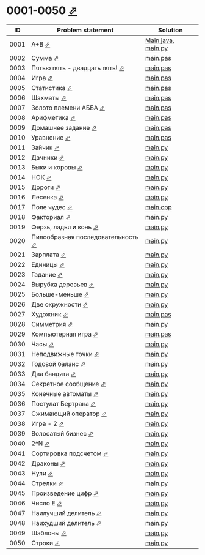 # 0001-0050 [⬀](http://acmp.ru/index.asp?main=tasks&str=%20&page=0&id_type=0)

| ID   | Problem statement                                                                  | Solution                                             |
|------|------------------------------------------------------------------------------------|------------------------------------------------------|
| 0001 | A+B [⬀](http://acmp.ru/index.asp?main=task&id_task=1)                              | [Main.java](0001/Main.java), [main.py](0001/main.py) |
| 0002 | Сумма [⬀](http://acmp.ru/index.asp?main=task&id_task=2)                            | [main.pas](0002/main.pas)                            |
| 0003 | Пятью пять - двадцать пять! [⬀](http://acmp.ru/index.asp?main=task&id_task=3)      | [main.pas](0003/main.pas)                            |
| 0004 | Игра [⬀](http://acmp.ru/index.asp?main=task&id_task=4)                             | [main.pas](0004/main.pas)                            |
| 0005 | Статистика [⬀](http://acmp.ru/index.asp?main=task&id_task=5)                       | [main.pas](0005/main.pas)                            |
| 0006 | Шахматы [⬀](https://acmp.ru/index.asp?main=task&id_task=6)                         | [main.pas](0006/main.pas)                            |
| 0007 | Золото племени АББА [⬀](http://acmp.ru/index.asp?main=task&id_task=7)              | [main.pas](0007/main.pas)                            |
| 0008 | Арифметика [⬀](http://acmp.ru/index.asp?main=task&id_task=8)                       | [main.pas](0008/main.pas)                            |
| 0009 | Домашнее задание [⬀](http://acmp.ru/index.asp?main=task&id_task=9)                 | [main.pas](0009/main.pas)                            |
| 0010 | Уравнение [⬀](http://acmp.ru/index.asp?main=task&id_task=10)                       | [main.pas](0010/main.pas)                            |
| 0011 | Зайчик [⬀](http://acmp.ru/index.asp?main=task&id_task=11)                          | [main.py](0011/main.py)                              |
| 0012 | Дачники [⬀](http://acmp.ru/index.asp?main=task&id_task=12)                         | [main.py](0012/main.py)                              |
| 0013 | Быки и коровы [⬀](http://acmp.ru/index.asp?main=task&id_task=13)                   | [main.py](0013/main.py)                              |
| 0014 | НОК [⬀](http://acmp.ru/index.asp?main=task&id_task=14)                             | [main.py](0014/main.py)                              |
| 0015 | Дороги [⬀](http://acmp.ru/index.asp?main=task&id_task=15)                          | [main.py](0015/main.py)                              |
| 0016 | Лесенка [⬀](http://acmp.ru/index.asp?main=task&id_task=16)                         | [main.py](0016/main.py)                              |
| 0017 | Поле чудес [⬀](http://acmp.ru/index.asp?main=task&id_task=17)                      | [main.cpp](0017/main.cpp)                            |
| 0018 | Факториал [⬀](http://acmp.ru/index.asp?main=task&id_task=18)                       | [main.py](0018/main.py)                              |
| 0019 | Ферзь, ладья и конь [⬀](http://acmp.ru/index.asp?main=task&id_task=19)             | [main.py](0019/main.py)                              |
| 0020 | Пилообразная последовательность [⬀](http://acmp.ru/index.asp?main=task&id_task=20) | [main.py](0020/main.py)                              |
| 0021 | Зарплата [⬀](http://acmp.ru/index.asp?main=task&id_task=21)                        | [main.py](0021/main.py)                              |
| 0022 | Единицы [⬀](http://acmp.ru/index.asp?main=task&id_task=22)                         | [main.py](0022/main.py)                              |
| 0023 | Гадание [⬀](http://acmp.ru/index.asp?main=task&id_task=23)                         | [main.py](0023/main.py)                              |
| 0024 | Вырубка деревьев [⬀](http://acmp.ru/index.asp?main=task&id_task=24)                | [main.py](0024/main.py)                              |
| 0025 | Больше-меньше [⬀](http://acmp.ru/index.asp?main=task&id_task=25)                   | [main.py](0025/main.py)                              |
| 0026 | Две окружности [⬀](http://acmp.ru/index.asp?main=task&id_task=26)                  | [main.py](0026/main.py)                              |
| 0027 | Художник [⬀](http://acmp.ru/index.asp?main=task&id_task=27)                        | [main.pas](0027/main.pas)                            |
| 0028 | Симметрия [⬀](http://acmp.ru/index.asp?main=task&id_task=28)                       | [main.py](0028/main.py)                              |
| 0029 | Компьютерная игра [⬀](http://acmp.ru/index.asp?main=task&id_task=29)               | [main.pas](0029/main.pas)                            |
| 0030 | Часы [⬀](http://acmp.ru/index.asp?main=task&id_task=30)                            | [main.py](0030/main.py)                              |
| 0031 | Неподвижные точки [⬀](http://acmp.ru/index.asp?main=task&id_task=31)               | [main.py](0031/main.py)                              |
| 0032 | Годовой баланс [⬀](http://acmp.ru/index.asp?main=task&id_task=32)                  | [main.py](0032/main.py)                              |
| 0033 | Два бандита [⬀](http://acmp.ru/index.asp?main=task&id_task=33)                     | [main.py](0033/main.py)                              |
| 0034 | Секретное сообщение [⬀](http://acmp.ru/index.asp?main=task&id_task=34)             | [main.py](0034/main.py)                              |
| 0035 | Конечные автоматы [⬀](http://acmp.ru/index.asp?main=task&id_task=35)               | [main.py](0035/main.py)                              |
| 0036 | Постулат Бертрана [⬀](http://acmp.ru/index.asp?main=task&id_task=36)               | [main.py](0036/main.py)                              |
| 0037 | Сжимающий оператор [⬀](http://acmp.ru/index.asp?main=task&id_task=37)              | [main.py](0037/main.py)                              |
| 0038 | Игра - 2 [⬀](http://acmp.ru/index.asp?main=task&id_task=38)                        | [main.py](0038/main.py)                              |
| 0039 | Волосатый бизнес [⬀](http://acmp.ru/index.asp?main=task&id_task=39)                | [main.py](0039/main.py)                              |
| 0040 | 2^N [⬀](http://acmp.ru/index.asp?main=task&id_task=40)                             | [main.py](0040/main.py)                              |
| 0041 | Сортировка подсчетом [⬀](http://acmp.ru/index.asp?main=task&id_task=41)            | [main.py](0041/main.py)                              |
| 0042 | Драконы [⬀](http://acmp.ru/index.asp?main=task&id_task=42)                         | [main.py](0042/main.py)                              |
| 0043 | Нули [⬀](http://acmp.ru/index.asp?main=task&id_task=43)                            | [main.py](0043/main.py)                              |
| 0044 | Стрелки [⬀](http://acmp.ru/index.asp?main=task&id_task=44)                         | [main.py](0044/main.py)                              |
| 0045 | Произведение цифр [⬀](http://acmp.ru/index.asp?main=task&id_task=45)               | [main.py](0045/main.py)                              |
| 0046 | Число E [⬀](http://acmp.ru/index.asp?main=task&id_task=46)                         | [main.py](0046/main.py)                              |
| 0047 | Наилучший делитель [⬀](http://acmp.ru/index.asp?main=task&id_task=47)              | [main.py](0047/main.py)                              |
| 0048 | Наихудший делитель [⬀](http://acmp.ru/index.asp?main=task&id_task=48)              | [main.py](0048/main.py)                              |
| 0049 | Шаблоны [⬀](http://acmp.ru/index.asp?main=task&id_task=49)                         | [main.py](0049/main.py)                              |
| 0050 | Строки [⬀](http://acmp.ru/index.asp?main=task&id_task=50)                          | [main.py](0050/main.py)                              |

